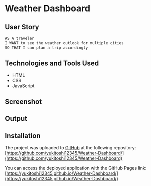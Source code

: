 # Weather Dashboard


## User Story

```md
AS A traveler
I WANT to see the weather outlook for multiple cities
SO THAT I can plan a trip accordingly
```

## Technologies and Tools Used
- HTML
- CSS
- JavaScript

## Screenshot

## Output

## Installation
The project was uploaded to [GitHub](https://github.com/) at the following repository:
[https://github.com/yukitoshi12345/Weather-Dashboard/](https://github.com/yukitoshi12345/Weather-Dashboard)

You can access the deployed application with the GitHub Pages link:
[https://yukitoshi12345.github.io/Weather-Dashboard/](https://yukitoshi12345.github.io/Weather-Dashboard/)